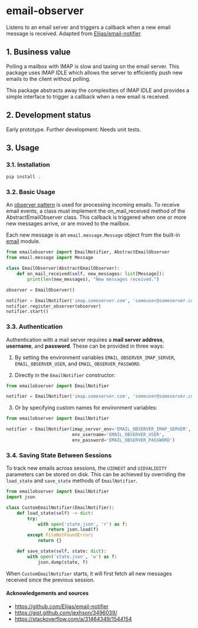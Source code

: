 # email-observer
Listens to an email server and triggers a callback when a new email message is received.  Adapted from [Elijas/email-notifier](https://github.com/Elijas/email-notifier).

## 1. Business value
Polling a mailbox with IMAP is slow and taxing on the email server.  This package uses IMAP IDLE which allows the server to efficiently push new emails to the client without polling.

This package abstracts away the complexities of IMAP IDLE and provides a simple interface to trigger a callback when a new email is received.

## 2. Development status 
Early prototype. Further development: Needs unit tests.

## 3. Usage

### 3.1. Installation
```bash
pip install .
```

### 3.2. Basic Usage

An [observer pattern](https://en.wikipedia.org/wiki/Observer_pattern) is used for processing incoming emails.  To receive email events, a class must implement the on_mail_received method of the AbstractEmailObserver class.  This callback is triggered when one or more new messages arrive, or are moved to the mailbox.

Each new message is an `email.message.Message` object from the built-in [email](https://docs.python.org/3/library/email.html) module.

```python
from emailobserver import EmailNotifier, AbstractEmailObserver
from email.message import Message

class EmailObserver(AbstractEmailObserver):
    def on_mail_received(self, new_messages: list[Message]):
        print(len(new_messages), "New messages received.")

observer = EmailObserver()

notifier = EmailNotifier('imap.someserver.com', 'someuser@someserver.com', 'password')
notifier.register_observer(observer)
notifier.start()
```

### 3.3. Authentication

Authentication with a mail server requires a **mail server address**, **username**, and **password**.  These can be provided in three ways:

1. By setting the environment variables `EMAIL_OBSERVER_IMAP_SERVER`, `EMAIL_OBSERVER_USER`, and `EMAIL_OBSERVER_PASSWORD`.

2. Directly in the `EmailNotifier` constructor:

```python
from emailobserver import EmailNotifier

notifier = EmailNotifier('imap.someserver.com', 'someuser@someserver.com', 'password')
```

3. Or by specifying custom names for environment variables:

```python
from emailobserver import EmailNotifier

notifier = EmailNotifier(imap_server_env='EMAIL_OBSERVER_IMAP_SERVER',
                         env_username='EMAIL_OBSERVER_USER',
                         env_password='EMAIL_OBSERVER_PASSWORD')
```

### 3.4. Saving State Between Sessions

To track new emails across sessions, the `UIDNEXT` and `UIDVALIDITY` parameters can be stored on disk.  This can be achieved by overriding the `load_state` and `save_state` methods of `EmailNotifier`.

```python
from emailobserver import EmailNotifier
import json

class CustomEmailNotifier(EmailNotifier):
    def load_state(self) -> dict:
        try:
            with open('state.json', 'r') as f:
                return json.load(f)
        except FileNotFoundError:
            return {}

    def save_state(self, state: dict):
        with open('state.json', 'w') as f:
            json.dump(state, f)
```

When `CustomEmailNotifier` starts, it will first fetch all new messages received since the previous session.

#### Acknowledgements and sources
- https://github.com/Elijas/email-notifier
- https://gist.github.com/jexhson/3496039/
- https://stackoverflow.com/a/31464349/1544154

